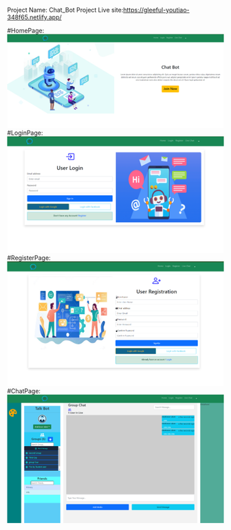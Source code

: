Project Name: Chat_Bot
Project Live site:https://gleeful-youtiao-348f65.netlify.app/
<!-- <==============> -->
#HomePage:
![HomePage](https://github.com/shahinooriatc/ChatBot/blob/89e3f91600b76a2252f299e21db525e1a39cf837/src/Assets/ReviewImages/chatbot%20home%20page.PNG)
#LoginPage:
![LoginPage](https://github.com/shahinooriatc/ChatBot/blob/89e3f91600b76a2252f299e21db525e1a39cf837/src/Assets/ReviewImages/chatbot%20login%20page.PNG)
#RegisterPage:
![RegisterPage](https://github.com/shahinooriatc/ChatBot/blob/89e3f91600b76a2252f299e21db525e1a39cf837/src/Assets/ReviewImages/chatbot%20register%20page.PNG)
#ChatPage:
![ChatPage](https://github.com/shahinooriatc/ChatBot/blob/89e3f91600b76a2252f299e21db525e1a39cf837/src/Assets/ReviewImages/chatbot%20chat%20page.PNG)
